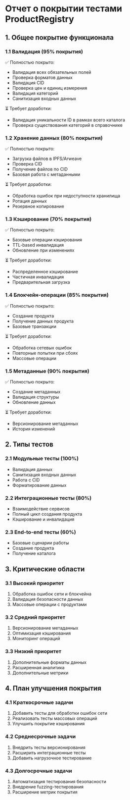 # Отчет о покрытии тестами ProductRegistry

## 1. Общее покрытие функционала

### 1.1 Валидация (95% покрытия)
✅ Полностью покрыто:
- Валидация всех обязательных полей
- Проверка форматов данных
- Валидация CID
- Проверка цен и единиц измерения
- Валидация категорий
- Санитизация входных данных

⏳ Требует доработки:
- Валидация уникальности ID в рамках всего каталога
- Проверка существования категорий в справочнике

### 1.2 Хранение данных (80% покрытия)
✅ Полностью покрыто:
- Загрузка файлов в IPFS/Arweave
- Проверка CID
- Получение файлов по CID
- Базовая работа с метаданными

⏳ Требует доработки:
- Обработка ошибок при недоступности хранилища
- Ротация данных
- Резервное копирование

### 1.3 Кэширование (70% покрытия)
✅ Полностью покрыто:
- Базовые операции кэширования
- TTL-based инвалидация
- Обновление при изменениях

⏳ Требует доработки:
- Распределенное кэширование
- Частичная инвалидация
- Предварительная загрузка

### 1.4 Блокчейн-операции (85% покрытия)
✅ Полностью покрыто:
- Создание продукта
- Получение данных продукта
- Базовые транзакции

⏳ Требует доработки:
- Обработка сетевых ошибок
- Повторные попытки при сбоях
- Массовые операции

### 1.5 Метаданные (90% покрытия)
✅ Полностью покрыто:
- Создание метаданных
- Валидация структуры
- Обновление данных

⏳ Требует доработки:
- Версионирование метаданных
- История изменений

## 2. Типы тестов

### 2.1 Модульные тесты (100%)
- Валидация данных
- Санитизация входных данных
- Работа с CID
- Форматирование данных

### 2.2 Интеграционные тесты (80%)
- Взаимодействие сервисов
- Полный цикл создания продукта
- Кэширование и инвалидация

### 2.3 End-to-end тесты (60%)
- Базовые сценарии работы
- Создание продукта
- Получение каталога

## 3. Критические области

### 3.1 Высокий приоритет
1. Обработка ошибок сети и блокчейна
2. Валидация безопасности данных
3. Массовые операции с продуктами

### 3.2 Средний приоритет
1. Версионирование метаданных
2. Оптимизация кэширования
3. Мониторинг операций

### 3.3 Низкий приоритет
1. Дополнительные форматы данных
2. Расширенная аналитика
3. Дополнительные метрики

## 4. План улучшения покрытия

### 4.1 Краткосрочные задачи
1. Добавить тесты для обработки ошибок сети
2. Реализовать тесты массовых операций
3. Улучшить покрытие кэширования

### 4.2 Среднесрочные задачи
1. Внедрить тесты версионирования
2. Расширить интеграционные тесты
3. Добавить нагрузочное тестирование

### 4.3 Долгосрочные задачи
1. Автоматизация тестирования безопасности
2. Внедрение fuzzing-тестирования
3. Расширение метрик покрытия 